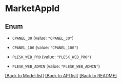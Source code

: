 # MarketAppId

## Enum


* `CPANEL_30` (value: `"CPANEL_30"`)

* `CPANEL_100` (value: `"CPANEL_100"`)

* `PLESK_WEB_PRO` (value: `"PLESK_WEB_PRO"`)

* `PLESK_WEB_ADMIN` (value: `"PLESK_WEB_ADMIN"`)


[[Back to Model list]](../README.md#documentation-for-models) [[Back to API list]](../README.md#documentation-for-api-endpoints) [[Back to README]](../README.md)


